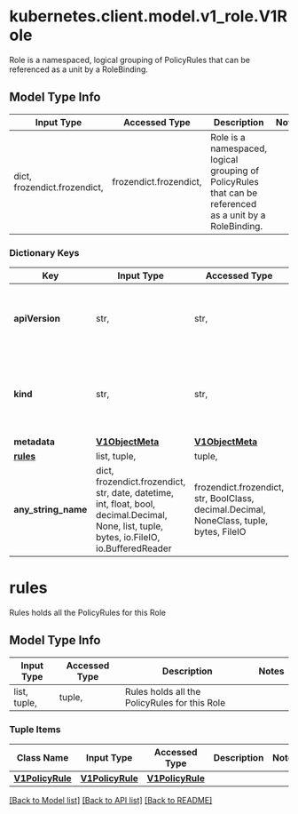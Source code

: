 # kubernetes.client.model.v1_role.V1Role

Role is a namespaced, logical grouping of PolicyRules that can be referenced as a unit by a RoleBinding.

## Model Type Info
Input Type | Accessed Type | Description | Notes
------------ | ------------- | ------------- | -------------
dict, frozendict.frozendict,  | frozendict.frozendict,  | Role is a namespaced, logical grouping of PolicyRules that can be referenced as a unit by a RoleBinding. | 

### Dictionary Keys
Key | Input Type | Accessed Type | Description | Notes
------------ | ------------- | ------------- | ------------- | -------------
**apiVersion** | str,  | str,  | APIVersion defines the versioned schema of this representation of an object. Servers should convert recognized schemas to the latest internal value, and may reject unrecognized values. More info: https://git.k8s.io/community/contributors/devel/sig-architecture/api-conventions.md#resources | [optional] 
**kind** | str,  | str,  | Kind is a string value representing the REST resource this object represents. Servers may infer this from the endpoint the kubernetes.client submits requests to. Cannot be updated. In CamelCase. More info: https://git.k8s.io/community/contributors/devel/sig-architecture/api-conventions.md#types-kinds | [optional] 
**metadata** | [**V1ObjectMeta**](V1ObjectMeta.md) | [**V1ObjectMeta**](V1ObjectMeta.md) |  | [optional] 
**[rules](#rules)** | list, tuple,  | tuple,  | Rules holds all the PolicyRules for this Role | [optional] 
**any_string_name** | dict, frozendict.frozendict, str, date, datetime, int, float, bool, decimal.Decimal, None, list, tuple, bytes, io.FileIO, io.BufferedReader | frozendict.frozendict, str, BoolClass, decimal.Decimal, NoneClass, tuple, bytes, FileIO | any string name can be used but the value must be the correct type | [optional]

# rules

Rules holds all the PolicyRules for this Role

## Model Type Info
Input Type | Accessed Type | Description | Notes
------------ | ------------- | ------------- | -------------
list, tuple,  | tuple,  | Rules holds all the PolicyRules for this Role | 

### Tuple Items
Class Name | Input Type | Accessed Type | Description | Notes
------------- | ------------- | ------------- | ------------- | -------------
[**V1PolicyRule**](V1PolicyRule.md) | [**V1PolicyRule**](V1PolicyRule.md) | [**V1PolicyRule**](V1PolicyRule.md) |  | 

[[Back to Model list]](../../README.md#documentation-for-models) [[Back to API list]](../../README.md#documentation-for-api-endpoints) [[Back to README]](../../README.md)

